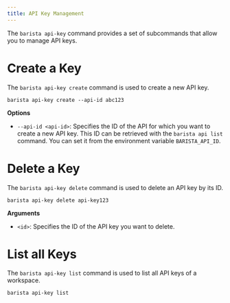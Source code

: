```yaml
--- 
title: API Key Management
---
```


The `barista api-key` command provides a set of subcommands that allow you to manage API keys.

# Create a Key 

The `barista api-key create` command is used to create a new API key.

```shell
barista api-key create --api-id abc123
```

**Options**

- `--api-id <api-id>`: Specifies the ID of the API for which you want to create a new API key. This ID can be retrieved with the `barista api list` command. You can set it from the environment variable `BARISTA_API_ID`.

# Delete a Key 

The `barista api-key delete` command is used to delete an API key by its ID.

```shell
barista api-key delete api-key123
```

**Arguments**

- `<id>`: Specifies the ID of the API key you want to delete.

# List all Keys 

The `barista api-key list` command is used to list all API keys of a workspace.

```shell
barista api-key list
```
